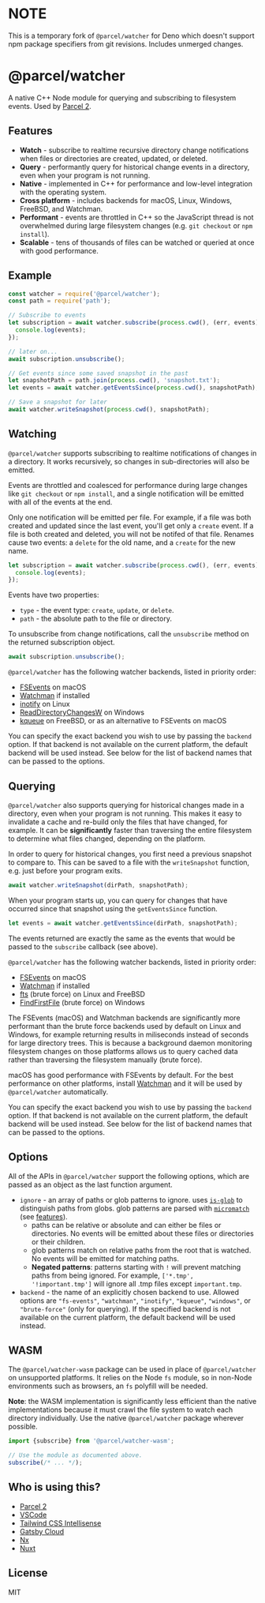 # NOTE

This is a temporary fork of `@parcel/watcher` for Deno which doesn't support npm package specifiers from git revisions. Includes unmerged changes.

# @parcel/watcher

A native C++ Node module for querying and subscribing to filesystem events. Used by [Parcel 2](https://github.com/parcel-bundler/parcel).

## Features

- **Watch** - subscribe to realtime recursive directory change notifications when files or directories are created, updated, or deleted.
- **Query** - performantly query for historical change events in a directory, even when your program is not running.
- **Native** - implemented in C++ for performance and low-level integration with the operating system.
- **Cross platform** - includes backends for macOS, Linux, Windows, FreeBSD, and Watchman.
- **Performant** - events are throttled in C++ so the JavaScript thread is not overwhelmed during large filesystem changes (e.g. `git checkout` or `npm install`).
- **Scalable** - tens of thousands of files can be watched or queried at once with good performance.

## Example

```javascript
const watcher = require('@parcel/watcher');
const path = require('path');

// Subscribe to events
let subscription = await watcher.subscribe(process.cwd(), (err, events) => {
  console.log(events);
});

// later on...
await subscription.unsubscribe();

// Get events since some saved snapshot in the past
let snapshotPath = path.join(process.cwd(), 'snapshot.txt');
let events = await watcher.getEventsSince(process.cwd(), snapshotPath);

// Save a snapshot for later
await watcher.writeSnapshot(process.cwd(), snapshotPath);
```

## Watching

`@parcel/watcher` supports subscribing to realtime notifications of changes in a directory. It works recursively, so changes in sub-directories will also be emitted.

Events are throttled and coalesced for performance during large changes like `git checkout` or `npm install`, and a single notification will be emitted with all of the events at the end.

Only one notification will be emitted per file. For example, if a file was both created and updated since the last event, you'll get only a `create` event. If a file is both created and deleted, you will not be notifed of that file. Renames cause two events: a `delete` for the old name, and a `create` for the new name.

```javascript
let subscription = await watcher.subscribe(process.cwd(), (err, events) => {
  console.log(events);
});
```

Events have two properties:

- `type` - the event type: `create`, `update`, or `delete`.
- `path` - the absolute path to the file or directory.

To unsubscribe from change notifications, call the `unsubscribe` method on the returned subscription object.

```javascript
await subscription.unsubscribe();
```

`@parcel/watcher` has the following watcher backends, listed in priority order:

- [FSEvents](https://developer.apple.com/documentation/coreservices/file_system_events) on macOS
- [Watchman](https://facebook.github.io/watchman/) if installed
- [inotify](http://man7.org/linux/man-pages/man7/inotify.7.html) on Linux
- [ReadDirectoryChangesW](https://msdn.microsoft.com/en-us/library/windows/desktop/aa365465%28v%3Dvs.85%29.aspx) on Windows
- [kqueue](https://man.freebsd.org/cgi/man.cgi?kqueue) on FreeBSD, or as an alternative to FSEvents on macOS

You can specify the exact backend you wish to use by passing the `backend` option. If that backend is not available on the current platform, the default backend will be used instead. See below for the list of backend names that can be passed to the options.

## Querying

`@parcel/watcher` also supports querying for historical changes made in a directory, even when your program is not running. This makes it easy to invalidate a cache and re-build only the files that have changed, for example. It can be **significantly** faster than traversing the entire filesystem to determine what files changed, depending on the platform.

In order to query for historical changes, you first need a previous snapshot to compare to. This can be saved to a file with the `writeSnapshot` function, e.g. just before your program exits.

```javascript
await watcher.writeSnapshot(dirPath, snapshotPath);
```

When your program starts up, you can query for changes that have occurred since that snapshot using the `getEventsSince` function.

```javascript
let events = await watcher.getEventsSince(dirPath, snapshotPath);
```

The events returned are exactly the same as the events that would be passed to the `subscribe` callback (see above).

`@parcel/watcher` has the following watcher backends, listed in priority order:

- [FSEvents](https://developer.apple.com/documentation/coreservices/file_system_events) on macOS
- [Watchman](https://facebook.github.io/watchman/) if installed
- [fts](http://man7.org/linux/man-pages/man3/fts.3.html) (brute force) on Linux and FreeBSD
- [FindFirstFile](https://docs.microsoft.com/en-us/windows/desktop/api/fileapi/nf-fileapi-findfirstfilea) (brute force) on Windows

The FSEvents (macOS) and Watchman backends are significantly more performant than the brute force backends used by default on Linux and Windows, for example returning results in miliseconds instead of seconds for large directory trees. This is because a background daemon monitoring filesystem changes on those platforms allows us to query cached data rather than traversing the filesystem manually (brute force).

macOS has good performance with FSEvents by default. For the best performance on other platforms, install [Watchman](https://facebook.github.io/watchman/) and it will be used by `@parcel/watcher` automatically.

You can specify the exact backend you wish to use by passing the `backend` option. If that backend is not available on the current platform, the default backend will be used instead. See below for the list of backend names that can be passed to the options.

## Options

All of the APIs in `@parcel/watcher` support the following options, which are passed as an object as the last function argument.

- `ignore` - an array of paths or glob patterns to ignore. uses [`is-glob`](https://github.com/micromatch/is-glob) to distinguish paths from globs. glob patterns are parsed with [`micromatch`](https://github.com/micromatch/micromatch) (see [features](https://github.com/micromatch/micromatch#matching-features)).
  - paths can be relative or absolute and can either be files or directories. No events will be emitted about these files or directories or their children.
  - glob patterns match on relative paths from the root that is watched. No events will be emitted for matching paths.
  - **Negated patterns**: patterns starting with `!` will prevent matching paths from being ignored. For example, `['*.tmp', '!important.tmp']` will ignore all .tmp files except `important.tmp`.
- `backend` - the name of an explicitly chosen backend to use. Allowed options are `"fs-events"`, `"watchman"`, `"inotify"`, `"kqueue"`, `"windows"`, or `"brute-force"` (only for querying). If the specified backend is not available on the current platform, the default backend will be used instead.

## WASM

The `@parcel/watcher-wasm` package can be used in place of `@parcel/watcher` on unsupported platforms. It relies on the Node `fs` module, so in non-Node environments such as browsers, an `fs` polyfill will be needed.

**Note**: the WASM implementation is significantly less efficient than the native implementations because it must crawl the file system to watch each directory individually. Use the native `@parcel/watcher` package wherever possible.

```js
import {subscribe} from '@parcel/watcher-wasm';

// Use the module as documented above.
subscribe(/* ... */);
```

## Who is using this?

- [Parcel 2](https://parceljs.org/)
- [VSCode](https://code.visualstudio.com/updates/v1_62#_file-watching-changes)
- [Tailwind CSS Intellisense](https://github.com/tailwindlabs/tailwindcss-intellisense)
- [Gatsby Cloud](https://twitter.com/chatsidhartha/status/1435647412828196867)
- [Nx](https://nx.dev)
- [Nuxt](https://nuxt.com)

## License

MIT
